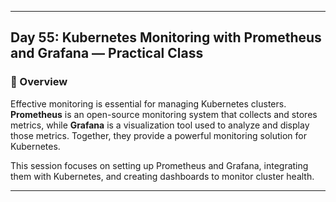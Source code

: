 ﻿---

## Day 55: Kubernetes Monitoring with Prometheus and Grafana — Practical Class

### 📘 Overview

Effective monitoring is essential for managing Kubernetes clusters. **Prometheus** is an open-source monitoring system that collects and stores metrics, while **Grafana** is a visualization tool used to analyze and display those metrics. Together, they provide a powerful monitoring solution for Kubernetes.

This session focuses on setting up Prometheus and Grafana, integrating them with Kubernetes, and creating dashboards to monitor cluster health.

---

